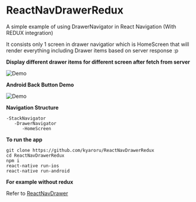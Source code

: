 # ReactNavDrawerRedux

A simple example of using DrawerNavigator in React Navigation (With REDUX integration)

It consists only 1 screen in drawer navigatior which is HomeScreen that will render everything including Drawer items based on server response :p

**Display different drawer items for different screen after fetch from server**

![Demo](http://g.recordit.co/rRfkYiCU7Q.gif)

**Android Back Button Demo**

![Demo](http://g.recordit.co/e1Oat1wFLk.gif)

**Navigation Structure**
```
-StackNavigator
   -DrawerNavigator
      -HomeScreen
```

**To run the app**
```
git clone https://github.com/kyaroru/ReactNavDrawerRedux
cd ReactNavDrawerRedux
npm i
react-native run-ios
react-native run-android
```

**For example without redux**

Refer to [ReactNavDrawer](https://github.com/kyaroru/ReactNavDrawer)